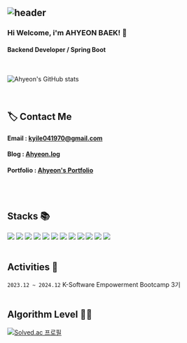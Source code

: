 ![header](https://capsule-render.vercel.app/api?type=waving&color=timeGradient&text=Welcome%20to%20Ahyeon's%20GitHub%20🌱&animation=twinkling&fontSize=35&fontAlignY=40&fontAlign=65&height=250)
---  

<div align="left">  
    
### Hi Welcome, i'm AHYEON BAEK! 👋

#### Backend Developer / Spring Boot
<br>  

![Ahyeon's GitHub stats](https://github-readme-stats.vercel.app/api?username=ahyeon-B&theme=cobalt&show_icons=true)
<br>  
<br>

## 🏷 Contact Me

#### Email : kyile041970@gmail.com

#### Blog : [Ahyeon.log](https://velog.io/@kyile7189/posts)

#### Portfolio : [Ahyeon's Portfolio](https://github.com/ahyeon-B/Ahyeon-s-Portfolio.git)  
<br>  
<br>

## Stacks 📚
<img src="https://img.shields.io/badge/java-007396?style=for-the-badge&logo=java&logoColor=white"> <img src="https://img.shields.io/badge/html5-E34F26?style=for-the-badge&logo=html5&logoColor=white"> <img src="https://img.shields.io/badge/css-1572B6?style=for-the-badge&logo=css3&logoColor=white"> <img src="https://img.shields.io/badge/javascript-F7DF1E?style=for-the-badge&logo=javascript&logoColor=black"> <img src="https://img.shields.io/badge/mysql-4479A1?style=for-the-badge&logo=mysql&logoColor=white"> <img src="https://img.shields.io/badge/spring-6DB33F?style=for-the-badge&logo=spring&logoColor=white"> <img src="https://img.shields.io/badge/springboot-6DB33F?style=for-the-badge&logo=springboot&logoColor=white"> <img src="https://img.shields.io/badge/gradle-02303A?style=for-the-badge&logo=gradle&logoColor=white"> <img src="https://img.shields.io/badge/linux-FCC624?style=for-the-badge&logo=linux&logoColor=black"> <img src="https://img.shields.io/badge/apache tomcat-F8DC75?style=for-the-badge&logo=apachetomcat&logoColor=white"> <img src="https://img.shields.io/badge/git-F05032?style=for-the-badge&logo=git&logoColor=white"> <img src="https://img.shields.io/badge/github-181717?style=for-the-badge&logo=github&logoColor=white">
<br>
<br>

## Activities 🏃 
`2023.12 ~ 2024.12`    K-Software Empowerment Bootcamp 3기
<br>
<br>

## Algorithm Level 👩‍🏫  
[![Solved.ac 프로필](http://mazassumnida.wtf/api/v2/generate_badge?boj=kyile7189)](https://solved.ac/kyile7189)   
<br>
<br>
